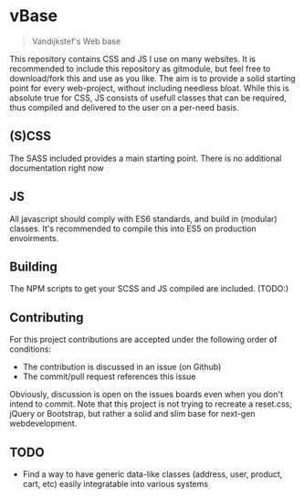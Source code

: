 # vBase
> Vandijkstef's Web base

This repository contains CSS and JS I use on many websites. It is recommended to include this repository as gitmodule, but feel free to download/fork this and use as you like. The aim is to provide a solid starting point for every web-project, without including needless bloat. While this is absolute true for CSS, JS consists of usefull classes that can be required, thus compiled and delivered to the user on a per-need basis.

## (S)CSS
The SASS included provides a main starting point. There is no additional documentation right now

## JS
All javascript should comply with ES6 standards, and build in (modular) classes. It's recommended to compile this into ES5 on production envoirments.

## Building
The NPM scripts to get your SCSS and JS compiled are included. (TODO:)

## Contributing
For this project contributions are accepted under the following order of conditions:
- The contribution is discussed in an issue (on Github)
- The commit/pull request references this issue

Obviously, discussion is open on the issues boards even when you don't intend to commit.
Note that this project is not trying to recreate a reset.css, jQuery or Bootstrap, but rather a solid and slim base for next-gen webdevelopment. 

## TODO
- Find a way to have generic data-like classes (address, user, product, cart, etc) easily integratable into various systems